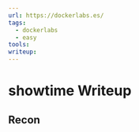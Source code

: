 ```yaml
---
url: https://dockerlabs.es/
tags:
  - dockerlabs
  - easy
tools: 
writeup:
---
```


# showtime Writeup

## Recon
